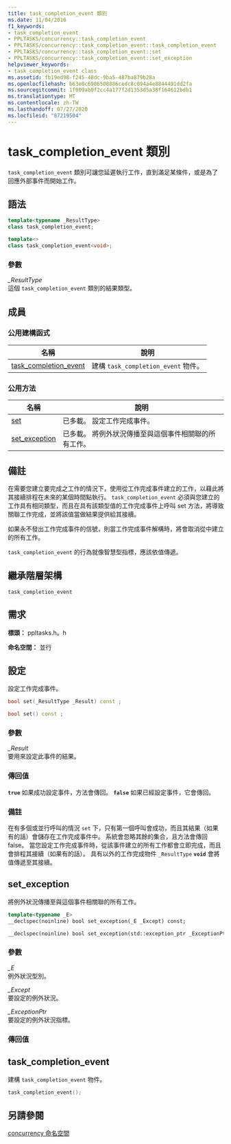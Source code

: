 ```yaml
---
title: task_completion_event 類別
ms.date: 11/04/2016
f1_keywords:
- task_completion_event
- PPLTASKS/concurrency::task_completion_event
- PPLTASKS/concurrency::task_completion_event::task_completion_event
- PPLTASKS/concurrency::task_completion_event::set
- PPLTASKS/concurrency::task_completion_event::set_exception
helpviewer_keywords:
- task_completion_event class
ms.assetid: fb19ed98-f245-48dc-9ba5-487ba879b28a
ms.openlocfilehash: b63e8c6986508806cedc8c094a4e8844491dd2fa
ms.sourcegitcommit: 1f009ab0f2cc4a177f2d1353d5a38f164612bdb1
ms.translationtype: MT
ms.contentlocale: zh-TW
ms.lasthandoff: 07/27/2020
ms.locfileid: "87219504"
---
```

# <a name="task_completion_event-class"></a>task_completion_event 類別

`task_completion_event` 類別可讓您延遲執行工作，直到滿足某條件，或是為了回應外部事件而開始工作。

## <a name="syntax"></a>語法

```cpp
template<typename _ResultType>
class task_completion_event;

template<>
class task_completion_event<void>;
```

### <a name="parameters"></a>參數

*_ResultType*<br/>
這個 `task_completion_event` 類別的結果類型。

## <a name="members"></a>成員

### <a name="public-constructors"></a>公用建構函式

|名稱|說明|
|----------|-----------------|
|[task_completion_event](#ctor)|建構 `task_completion_event` 物件。|

### <a name="public-methods"></a>公用方法

|名稱|說明|
|----------|-----------------|
|[set](#set)|已多載。 設定工作完成事件。|
|[set_exception](#set_exception)|已多載。 將例外狀況傳播至與這個事件相關聯的所有工作。|

## <a name="remarks"></a>備註

在需要您建立要完成之工作的情況下，使用從工作完成事件建立的工作，以藉此將其接續排程在未來的某個時間點執行。 `task_completion_event` 必須與您建立的工作具有相同類型，而且在具有該類型值的工作完成事件上呼叫 set 方法，將導致關聯工作完成，並將該值當做結果提供給其接續。

如果永不發出工作完成事件的信號，則當工作完成事件解構時，將會取消從中建立的所有工作。

`task_completion_event` 的行為就像智慧型指標，應該依值傳遞。

## <a name="inheritance-hierarchy"></a>繼承階層架構

`task_completion_event`

## <a name="requirements"></a>需求

**標頭：** ppltasks.h。h

**命名空間：** 並行

## <a name="set"></a><a name="set"></a>設定

設定工作完成事件。

```cpp
bool set(_ResultType _Result) const ;

bool set() const ;
```

### <a name="parameters"></a>參數

*_Result*<br/>
要用來設定此事件的結果。

### <a name="return-value"></a>傳回值

**`true`** 如果成功設定事件，方法會傳回。 **`false`** 如果已經設定事件，它會傳回。

### <a name="remarks"></a>備註

在有多個或並行呼叫的情況 `set` 下，只有第一個呼叫會成功，而且其結果（如果有的話）會儲存在工作完成事件中。 系統會忽略其餘的集合，且方法會傳回 false。 當您設定工作完成事件時，從該事件建立的所有工作都會立即完成，而且會排程其接續（如果有的話）。 具有以外的工作完成物件 `_ResultType` **`void`** 會將值傳遞至其接續。

## <a name="set_exception"></a><a name="set_exception"></a>set_exception

將例外狀況傳播至與這個事件相關聯的所有工作。

```cpp
template<typename _E>
__declspec(noinline) bool set_exception(_E _Except) const;

__declspec(noinline) bool set_exception(std::exception_ptr _ExceptionPtr) const ;
```

### <a name="parameters"></a>參數

*_E*<br/>
例外狀況型別。

*_Except*<br/>
要設定的例外狀況。

*_ExceptionPtr*<br/>
要設定的例外狀況指標。

### <a name="return-value"></a>傳回值

## <a name="task_completion_event"></a><a name="ctor"></a>task_completion_event

建構 `task_completion_event` 物件。

```cpp
task_completion_event();
```

## <a name="see-also"></a>另請參閱

[concurrency 命名空間](concurrency-namespace.md)
